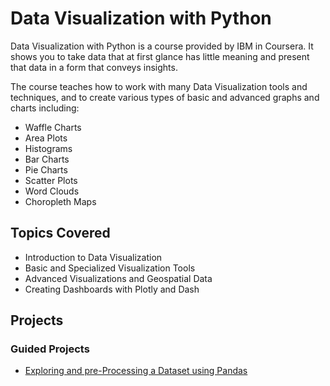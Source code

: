 # Data Visualization with Python

Data Visualization with Python is a course provided by IBM in Coursera. It shows you to take data that at first glance has little meaning and present that data in a form that conveys insights. 

The course teaches how to work with many Data Visualization tools and techniques, and to create various types of basic and advanced graphs and charts including:
  - Waffle Charts
  - Area Plots
  - Histograms
  - Bar Charts
  - Pie Charts
  - Scatter Plots
  - Word Clouds
  - Choropleth Maps   

## Topics Covered
- Introduction to Data Visualization
- Basic and Specialized Visualization Tools
- Advanced Visualizations and Geospatial Data
- Creating Dashboards with Plotly and Dash

## Projects

### Guided Projects
- [Exploring and pre-Processing a Dataset using Pandas]([https://github.com/pricso/Data_Visualization_with_Python/blob/9c0bf70ca482e1696ea2869b7e1ab6214c8c24c6/Dataset-Preprocessing-Exploring-with-Pandas.ipynb)
